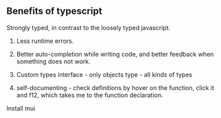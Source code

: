 ## Benefits of typescript
Strongly typed, in contrast to the loosely typed javascript. 
1. Less runtime errors.
2. Better auto-completion while writing code, and better feedback when something does not work. 
3. Custom types
interface - only objects
type - all kinds of types

4. self-documenting - check definitions by hover on the function, click it and f12, which takes me to the function declaration.


Install mui
